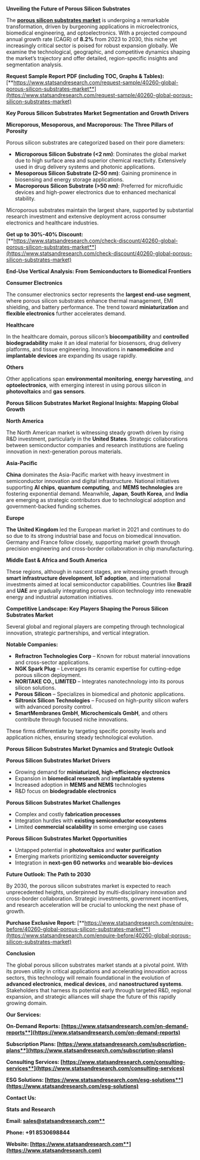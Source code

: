 ﻿**Unveiling the Future of Porous Silicon Substrates**

The [**porous silicon substrates market**](https://www.statsandresearch.com/report/40260-global-porous-silicon-substrates-market) is undergoing a remarkable transformation, driven by burgeoning applications in microelectronics, biomedical engineering, and optoelectronics. With a projected compound annual growth rate (CAGR) of **8.2%** from 2023 to 2030, this niche yet increasingly critical sector is poised for robust expansion globally. We examine the technological, geographic, and competitive dynamics shaping the market’s trajectory and offer detailed, region-specific insights and segmentation analysis.

**Request Sample Report PDF (including TOC, Graphs & Tables):** [**https://www.statsandresearch.com/request-sample/40260-global-porous-silicon-substrates-market**](https://www.statsandresearch.com/request-sample/40260-global-porous-silicon-substrates-market)

**Key Porous Silicon Substrates Market Segmentation and Growth Drivers**

**Microporous, Mesoporous, and Macroporous: The Three Pillars of Porosity**

Porous silicon substrates are categorized based on their pore diameters:

- **Microporous Silicon Substrate (<2 nm)**: Dominates the global market due to high surface area and superior chemical reactivity. Extensively used in drug delivery systems and photonic applications.
- **Mesoporous Silicon Substrate (2–50 nm)**: Gaining prominence in biosensing and energy storage applications.
- **Macroporous Silicon Substrate (>50 nm)**: Preferred for microfluidic devices and high-power electronics due to enhanced mechanical stability.

Microporous substrates maintain the largest share, supported by substantial research investment and extensive deployment across consumer electronics and healthcare industries.

**Get up to 30%-40% Discount:** [**https://www.statsandresearch.com/check-discount/40260-global-porous-silicon-substrates-market**](https://www.statsandresearch.com/check-discount/40260-global-porous-silicon-substrates-market)

**End-Use Vertical Analysis: From Semiconductors to Biomedical Frontiers**

**Consumer Electronics**

The consumer electronics sector represents the **largest end-use segment**, where porous silicon substrates enhance thermal management, EMI shielding, and battery performance. The trend toward **miniaturization** and **flexible electronics** further accelerates demand.

**Healthcare**

In the healthcare domain, porous silicon’s **biocompatibility** and **controlled biodegradability** make it an ideal material for biosensors, drug delivery platforms, and tissue engineering. Innovations in **nanomedicine** and **implantable devices** are expanding its usage rapidly.

**Others**

Other applications span **environmental monitoring**, **energy harvesting**, and **optoelectronics**, with emerging interest in using porous silicon in **photovoltaics** and **gas sensors**.

**Porous Silicon Substrates Market Regional Insights: Mapping Global Growth**

**North America**

The North American market is witnessing steady growth driven by rising R&D investment, particularly in the **United States**. Strategic collaborations between semiconductor companies and research institutions are fueling innovation in next-generation porous materials.

**Asia-Pacific**

**China** dominates the Asia-Pacific market with heavy investment in semiconductor innovation and digital infrastructure. National initiatives supporting **AI chips**, **quantum computing**, and **MEMS technologies** are fostering exponential demand. Meanwhile, **Japan**, **South Korea**, and **India** are emerging as strategic contributors due to technological adoption and government-backed funding schemes.

**Europe**

**The United Kingdom** led the European market in 2021 and continues to do so due to its strong industrial base and focus on biomedical innovation. Germany and France follow closely, supporting market growth through precision engineering and cross-border collaboration in chip manufacturing.

**Middle East & Africa and South America**

These regions, although in nascent stages, are witnessing growth through **smart infrastructure development**, **IoT adoption**, and international investments aimed at local semiconductor capabilities. Countries like **Brazil** and **UAE** are gradually integrating porous silicon technology into renewable energy and industrial automation initiatives.

**Competitive Landscape: Key Players Shaping the Porous Silicon Substrates Market**

Several global and regional players are competing through technological innovation, strategic partnerships, and vertical integration.

**Notable Companies:**

- **Refractron Technologies Corp** – Known for robust material innovations and cross-sector applications.
- **NGK Spark Plug** – Leverages its ceramic expertise for cutting-edge porous silicon deployment.
- **NORITAKE CO., LIMITED** – Integrates nanotechnology into its porous silicon solutions.
- **Porous Silicon** – Specializes in biomedical and photonic applications.
- **Siltronix Silicon Technologies** – Focused on high-purity silicon wafers with advanced porosity control.
- **SmartMembranes GmbH**, **Microchemicals GmbH**, and others contribute through focused niche innovations.

These firms differentiate by targeting specific porosity levels and application niches, ensuring steady technological evolution.

**Porous Silicon Substrates Market Dynamics and Strategic Outlook**

**Porous Silicon Substrates Market Drivers**

- Growing demand for **miniaturized, high-efficiency electronics**
- Expansion in **biomedical research** and **implantable systems**
- Increased adoption in **MEMS and NEMS** technologies
- R&D focus on **biodegradable electronics**

**Porous Silicon Substrates Market Challenges**

- Complex and costly **fabrication processes**
- Integration hurdles with **existing semiconductor ecosystems**
- Limited **commercial scalability** in some emerging use cases

**Porous Silicon Substrates Market Opportunities**

- Untapped potential in **photovoltaics** and **water purification**
- Emerging markets prioritizing **semiconductor sovereignty**
- Integration in **next-gen 6G networks** and **wearable bio-devices**

**Future Outlook: The Path to 2030**

By 2030, the porous silicon substrates market is expected to reach unprecedented heights, underpinned by multi-disciplinary innovation and cross-border collaboration. Strategic investments, government incentives, and research acceleration will be crucial to unlocking the next phase of growth.

**Purchase Exclusive Report:** [**https://www.statsandresearch.com/enquire-before/40260-global-porous-silicon-substrates-market**](https://www.statsandresearch.com/enquire-before/40260-global-porous-silicon-substrates-market)

**Conclusion**

The global porous silicon substrates market stands at a pivotal point. With its proven utility in critical applications and accelerating innovation across sectors, this technology will remain foundational in the evolution of **advanced electronics**, **medical devices**, and **nanostructured systems**. Stakeholders that harness its potential early through targeted R&D, regional expansion, and strategic alliances will shape the future of this rapidly growing domain.

**Our Services:**

**On-Demand Reports: [https://www.statsandresearch.com/on-demand-reports**](https://www.statsandresearch.com/on-demand-reports)**

**Subscription Plans: [https://www.statsandresearch.com/subscription-plans**](https://www.statsandresearch.com/subscription-plans)**

**Consulting Services: [https://www.statsandresearch.com/consulting-services**](https://www.statsandresearch.com/consulting-services)**

**ESG Solutions: [https://www.statsandresearch.com/esg-solutions**](https://www.statsandresearch.com/esg-solutions)**

**Contact Us:**

**Stats and Research**

**Email: [sales@statsandresearch.com**](mailto:sales@statsandresearch.com)**

**Phone: +91 8530698844**

**Website: [https://www.statsandresearch.com**](https://www.statsandresearch.com)**
